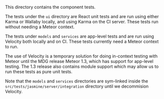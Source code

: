 This directory contains the component tests. 

The tests under the `ui` directory are React unit tests and are run using either Karma or Wallaby locally, and using Karma on the CI server. These tests run without needing a Meteor context.
 
The tests under `models` and `services` are app-level tests and are run using Velocity both locally and on CI. These tests currently need a Meteor context to run. 

The use of Velocity is a temporary solution for doing in-context testing with Meteor until the MDG release Meteor 1.3, which has support for app-level testing. The 1.3 release also contains module support which may allow us to run these tests as pure unit tests.

Note that the `models` and `services` directories are sym-linked inside the `src/tests/jasmine/server/integration` directory until we decommision Velocity.